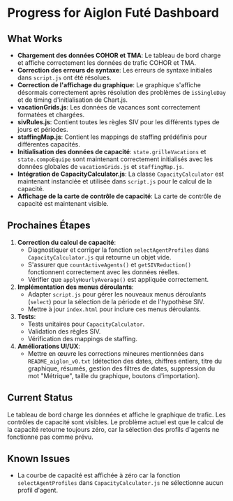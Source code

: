 # Progress for Aiglon Futé Dashboard

## What Works
- **Chargement des données COHOR et TMA**: Le tableau de bord charge et affiche correctement les données de trafic COHOR et TMA.
- **Correction des erreurs de syntaxe**: Les erreurs de syntaxe initiales dans `script.js` ont été résolues.
- **Correction de l'affichage du graphique**: Le graphique s'affiche désormais correctement après résolution des problèmes de `isSingleDay` et de timing d'initialisation de Chart.js.
- **vacationGrids.js**: Les données de vacances sont correctement formatées et chargées.
- **sivRules.js**: Contient toutes les règles SIV pour les différents types de jours et périodes.
- **staffingMap.js**: Contient les mappings de staffing prédéfinis pour différentes capacités.
- **Initialisation des données de capacité**: `state.grilleVacations` et `state.compoEquipe` sont maintenant correctement initialisés avec les données globales de `vacationGrids.js` et `staffingMap.js`.
- **Intégration de CapacityCalculator.js**: La classe `CapacityCalculator` est maintenant instanciée et utilisée dans `script.js` pour le calcul de la capacité.
- **Affichage de la carte de contrôle de capacité**: La carte de contrôle de capacité est maintenant visible.

## Prochaines Étapes
1. **Correction du calcul de capacité**:
   - Diagnostiquer et corriger la fonction `selectAgentProfiles` dans `CapacityCalculator.js` qui retourne un objet vide.
   - S'assurer que `countActiveAgents()` et `getSIVReduction()` fonctionnent correctement avec les données réelles.
   - Vérifier que `applyHourlyAverage()` est appliquée correctement.
2. **Implémentation des menus déroulants**:
   - Adapter `script.js` pour gérer les nouveaux menus déroulants (`select`) pour la sélection de la période et de l'hypothèse SIV.
   - Mettre à jour `index.html` pour inclure ces menus déroulants.
3. **Tests**:
   - Tests unitaires pour `CapacityCalculator`.
   - Validation des règles SIV.
   - Vérification des mappings de staffing.
4. **Améliorations UI/UX**:
   - Mettre en œuvre les corrections mineures mentionnées dans `README_aiglon_v0.txt` (détection des dates, chiffres entiers, titre du graphique, résumés, gestion des filtres de dates, suppression du mot "Métrique", taille du graphique, boutons d'importation).

## Current Status
Le tableau de bord charge les données et affiche le graphique de trafic. Les contrôles de capacité sont visibles. Le problème actuel est que le calcul de la capacité retourne toujours zéro, car la sélection des profils d'agents ne fonctionne pas comme prévu.

## Known Issues
- La courbe de capacité est affichée à zéro car la fonction `selectAgentProfiles` dans `CapacityCalculator.js` ne sélectionne aucun profil d'agent.
